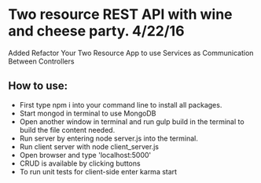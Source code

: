 # Two resource REST API with wine and cheese party. 4/22/16

Added Refactor Your Two Resource App to use Services as Communication Between Controllers

## How to use:
  * First type npm i into your command line to install all packages.
  * Start mongod in terminal to use MongoDB
  * Open another window in terminal and run gulp build in the terminal to build the file content needed.
  * Run server by entering node server.js into the terminal.
  * Run client server with node client_server.js
  * Open browser and type 'localhost:5000'
  * CRUD is available by clicking buttons
  * To run unit tests for client-side enter karma start
